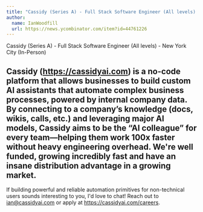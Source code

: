 ```yaml
---
title: "Cassidy (Series A) - Full Stack Software Engineer (All levels) - New York City (In-Person)"
author:
  name: IanWoodfill
  url: https://news.ycombinator.com/item?id=44761226
---
```

Cassidy (Series A) - Full Stack Software Engineer (All levels) - New York City (In-Person)

Cassidy (<a href="https:&#x2F;&#x2F;cassidyai.com" rel="nofollow">https:&#x2F;&#x2F;cassidyai.com</a>) is a no-code platform that allows businesses to build custom AI assistants that automate complex business processes, powered by internal company data. By connecting to a company’s knowledge (docs, wikis, calls, etc.) and leveraging major AI models, Cassidy aims to be the “AI colleague” for every team—helping them work 100x faster without heavy engineering overhead. We&#x27;re well funded, growing incredibly fast and have an insane distribution advantage in a growing market.
----

If building powerful and reliable automation primitives for non-technical users sounds interesting to you, I&#x27;d love to chat! Reach out to ian@cassidyai.com or apply at <a href="https:&#x2F;&#x2F;cassidyai.com&#x2F;careers" rel="nofollow">https:&#x2F;&#x2F;cassidyai.com&#x2F;careers</a>.
<JobApplication />
